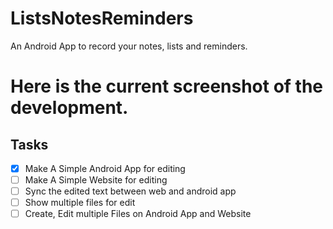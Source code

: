 # ListsNotesReminders
An Android App to record your notes, lists and reminders.

# Here is the current screenshot of the development.

## Tasks
- [x] Make A Simple Android App for editing
- [ ] Make A Simple Website for editing
- [ ] Sync the edited text between web and android app
- [ ] Show multiple files for edit
- [ ] Create, Edit multiple Files on Android App and Website

